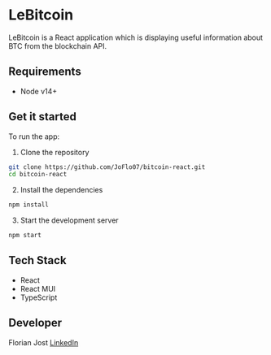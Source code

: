 # LeBitcoin

LeBitcoin is a React application which is displaying useful information about BTC from the blockchain API.

## Requirements
* Node v14+

## Get it started
To run the app:

1. Clone the repository
```bash
git clone https://github.com/JoFlo07/bitcoin-react.git
cd bitcoin-react
```
2. Install the dependencies

```bash
npm install
```
3. Start the development server

```bash
npm start
```

## Tech Stack
* React
* React MUI
* TypeScript

## Developer
Florian Jost [LinkedIn](https://www.linkedin.com/in/fjost/)
